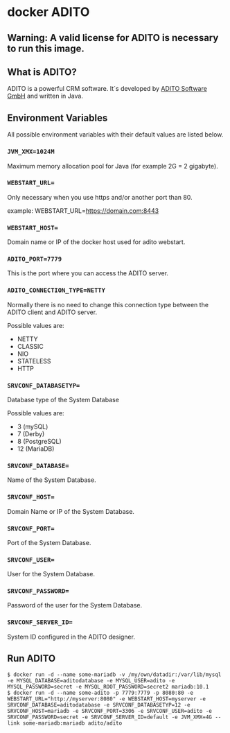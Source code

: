 # docker ADITO


## Warning: A valid license for ADITO is necessary to run this image.



## What is ADITO?

ADITO is a powerful CRM software. It´s developed by [ADITO Software GmbH](https://www.adito.de) and written in Java.



## Environment Variables

All possible environment variables with their default values are listed below.


### `JVM_XMX=1024M`

Maximum memory allocation pool for Java (for example 2G = 2 gigabyte).


### `WEBSTART_URL=`

Only necessary when you use https and/or another port than 80.

example: WEBSTART_URL=https://domain.com:8443


### `WEBSTART_HOST=`

Domain name or IP of the docker host used for adito webstart.


### `ADITO_PORT=7779`

This is the port where you can access the ADITO server.


### `ADITO_CONNECTION_TYPE=NETTY`

Normally there is no need to change this connection type between the ADITO client and ADITO server.

Possible values are:
- NETTY
- CLASSIC
- NIO
- STATELESS
- HTTP


### `SRVCONF_DATABASETYP=`

Database type of the System Database

Possible values are:
- 3 (mySQL)
- 7 (Derby)
- 8 (PostgreSQL)
- 12 (MariaDB)


### `SRVCONF_DATABASE=`

Name of the System Database.


### `SRVCONF_HOST=`

Domain Name or IP of the System Database.


### `SRVCONF_PORT=`

Port of the System Database.


### `SRVCONF_USER=`

User for the System Database.


### `SRVCONF_PASSWORD=`

Password of the user for the System Database.


### `SRVCONF_SERVER_ID=`

System ID configured in the ADITO designer.



## Run ADITO

```console
$ docker run -d --name some-mariadb -v /my/own/datadir:/var/lib/mysql -e MYSQL_DATABASE=aditodatabase -e MYSQL_USER=adito -e MYSQL_PASSWORD=secret -e MYSQL_ROOT_PASSWORD=secret2 mariadb:10.1
$ docker run -d --name some-adito -p 7779:7779 -p 8080:80 -e WEBSTART_URL="http://myserver:8080" -e WEBSTART_HOST=myserver -e SRVCONF_DATABASE=aditodatabase -e SRVCONF_DATABASETYP=12 -e SRVCONF_HOST=mariadb -e SRVCONF_PORT=3306 -e SRVCONF_USER=adito -e SRVCONF_PASSWORD=secret -e SRVCONF_SERVER_ID=default -e JVM_XMX=4G --link some-mariadb:mariadb adito/adito
```
